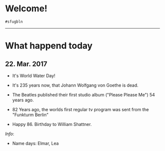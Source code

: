 # Welcome!

`#sfugbln`

---
# What happend today

## 22. Mar. 2017

- It's World Water Day!

- It's 235 years now, that Johann Wolfgang von Goethe is dead.

- The Beatles published their first studio album ("Please Please Me") 54 years ago.

- 82 Years ago, the worlds first regular tv program was sent from the "Funkturm Berlin"

- Happy 86. Birthday to William Shattner.

*Info*:
- Name days: Elmar, Lea


